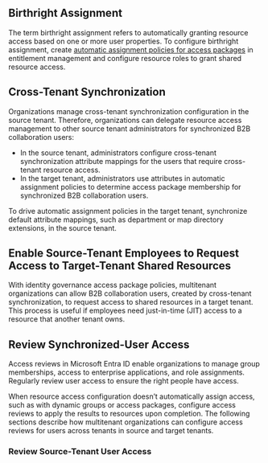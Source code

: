 ## Birthright Assignment
The term birthright assignment refers to automatically granting resource access based on one or more user properties. To configure birthright assignment, create [automatic assignment policies for access packages](https://example.com) in entitlement management and configure resource roles to grant shared resource access.

## Cross-Tenant Synchronization
Organizations manage cross-tenant synchronization configuration in the source tenant. Therefore, organizations can delegate resource access management to other source tenant administrators for synchronized B2B collaboration users:
- In the source tenant, administrators configure cross-tenant synchronization attribute mappings for the users that require cross-tenant resource access.
- In the target tenant, administrators use attributes in automatic assignment policies to determine access package membership for synchronized B2B collaboration users.

To drive automatic assignment policies in the target tenant, synchronize default attribute mappings, such as department or map directory extensions, in the source tenant.

## Enable Source-Tenant Employees to Request Access to Target-Tenant Shared Resources
With identity governance access package policies, multitenant organizations can allow B2B collaboration users, created by cross-tenant synchronization, to request access to shared resources in a target tenant. This process is useful if employees need just-in-time (JIT) access to a resource that another tenant owns.

## Review Synchronized-User Access
Access reviews in Microsoft Entra ID enable organizations to manage group memberships, access to enterprise applications, and role assignments. Regularly review user access to ensure the right people have access.

When resource access configuration doesn’t automatically assign access, such as with dynamic groups or access packages, configure access reviews to apply the results to resources upon completion. The following sections describe how multitenant organizations can configure access reviews for users across tenants in source and target tenants.

### Review Source-Tenant User Access
